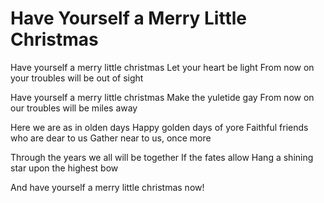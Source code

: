 # Have Yourself a Merry Little Christmas

Have yourself a merry little christmas Let your heart be light From now on your troubles will be out of sight

Have yourself a merry little christmas Make the yuletide gay From now on our troubles will be miles away

Here we are as in olden days Happy golden days of yore Faithful friends who are dear to us Gather near to us, once more

Through the years we all will be together If the fates allow Hang a shining star upon the highest bow

And have yourself a merry little christmas now!

